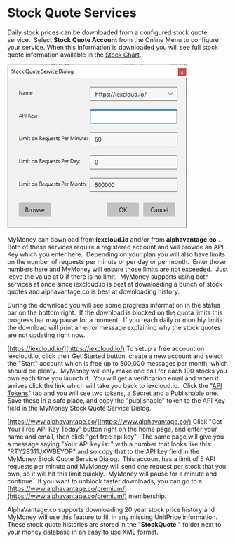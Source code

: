 # Stock Quote Services

Daily stock prices can be downloaded from a configured stock quote service.  Select **Stock Quote Account**  from the Online Menu to configure your service.
When this information is downloaded you will see full stock quote information available in the [Stock Chart](../Charts/StockChart.md).


![](../Images/Stock%20Quote%20Services.png)

MyMoney can download from **iexcloud.io**  and/or from **alphavantage.co** .  Both of these services require a registered account and will provide an API Key which you enter here.  Depending on your plan you will also have limits on the number of requests per minute or per day or per month.  Enter those numbers here and MyMoney will ensure those limits are not exceeded.  Just leave the value at 0 if there is no limit.  MyMoney supports using both services at once since iexcloud.io is best at downloading a bunch of stock quotes and alphavantage.co is best at downloading history.

During the download you will see some progress information in the status bar on the bottom right.  If the download is blocked on the quota limits this progress bar may pause for a moment.  If you reach daily or monthly limits the download will print an error message explaining why the stock quotes are not updating right now.

[https://iexcloud.io/](https://iexcloud.io/)
To setup a free account on iexcloud.io, click their Get Started button, create a new account and select the "Start" account which is free up to 500,000 messages per month, which should be plenty.  MyMoney will only make one call for each 100 stocks you own each time you launch it.  You will get a verification email and when it arrives click the link which will take you back to iexcloud.io.  Click the "[API Tokens](https://iexcloud.io/console/tokens)" tab and you will see two tokens, a Secret and a Publishable one.  Save these in a safe place, and copy the "publishable" token to the API Key field in the MyMoney Stock Quote Service Dialog.

[https://www.alphavantage.co/](https://www.alphavantage.co/)
Click "Get Your Free API Key Today" button right on the home page, and enter your name and email, then click "get free api key".  The same page will give you a message saying "Your API key is: " with a number that looks like this: "RTY28311JXWBEYOP" and so copy that to the API key field in the MyMoney Stock Quote Service Dialog.  This account has a limit of 5 API requests per minute and MyMoney will send one request per stock that you own, so it will hit this limit quickly.  MyMoney will pause for a minute and continue.  If you want to unblock faster downloads, you can go to a [https://www.alphavantage.co/premium/](https://www.alphavantage.co/premium/) membership.

AlphaVantage.co supports downloading 20 year stock price history and MyMoney will use this feature to fill in any missing UnitPrice information.  These stock quote histories are stored in the "**StockQuote** " folder next to your money database in an easy to use XML format.







